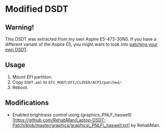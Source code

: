 # Modified DSDT

## Warning!

This DSDT was extracted from my own Aspire E5-473-30N5. If you have a different variant of the Aspire E5, you might want to look into [patching your own DSDT](http://www.tonymacx86.com/el-capitan-laptop-support/152573-guide-patching-laptop-dsdt-ssdts.html).

## Usage

1. Mount EFI partition.
2. Copy `DSDT.aml` to `EFI_ROOT/EFI/CLOVER/ACPI/patched/`.
3. Reboot.

## Modifications
* Enabled brightness control using (graphics\_PNLF\_haswell)[https://github.com/RehabMan/Laptop-DSDT-Patch/blob/master/graphics/graphics\_PNLF\_haswell.txt] by RehabMan.

